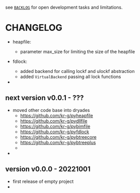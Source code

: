 
see [`BACKLOG`](./BACKLOG.md)
for open development tasks and limitations.


# CHANGELOG

- heapfile: 
  - parameter max_size for limiting the size of the heapfile
- fdlock:
  - added backend for calling lockf and ulockf abstraction
  - added `VirtualBackend` passing all lock functions

- 


## next version v0.0.1 - ???

- moved other code base into dryades
  - https://github.com/kr-g/pyheapfile
  - https://github.com/kr-g/pydllfile
  - https://github.com/kr-g/pybimfile
  - https://github.com/kr-g/pyfdlock
  - https://github.com/kr-g/pybtreecore
  - https://github.com/kr-g/pybtreeplus
  -
-

## version v0.0.0 - 20221001

- first release of empty project 
- 
